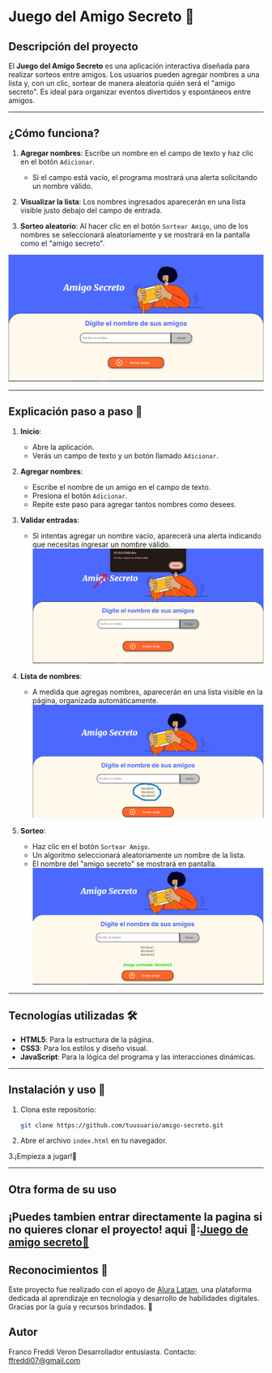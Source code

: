 # Juego del Amigo Secreto 🎁

## Descripción del proyecto
El **Juego del Amigo Secreto** es una aplicación interactiva diseñada para realizar sorteos entre amigos. Los usuarios pueden agregar nombres a una lista y, con un clic, sortear de manera aleatoria quién será el "amigo secreto". Es ideal para organizar eventos divertidos y espontáneos entre amigos.

---

## ¿Cómo funciona?

1. **Agregar nombres**: Escribe un nombre en el campo de texto y haz clic en el botón `Adicionar`. 
   - Si el campo está vacío, el programa mostrará una alerta solicitando un nombre válido.

2. **Visualizar la lista**: Los nombres ingresados aparecerán en una lista visible justo debajo del campo de entrada.

3. **Sorteo aleatorio**: Al hacer clic en el botón `Sortear Amigo`, uno de los nombres se seleccionará aleatoriamente y se mostrará en la pantalla como el "amigo secreto".

![Captura del programa](imagenes/presentacion.png)

---

## Explicación paso a paso 📜

1. **Inicio**:
   - Abre la aplicación.
   - Verás un campo de texto y un botón llamado `Adicionar`.


2. **Agregar nombres**:
   - Escribe el nombre de un amigo en el campo de texto.
   - Presiona el botón `Adicionar`.
   - Repite este paso para agregar tantos nombres como desees.

3. **Validar entradas**:
   - Si intentas agregar un nombre vacío, aparecerá una alerta indicando que necesitas ingresar un nombre válido.
   ![Captura del programa](imagenes/alert.png)

4. **Lista de nombres**:
   - A medida que agregas nombres, aparecerán en una lista visible en la página, organizada automáticamente.
   ![Captura del programa](imagenes/lista.png)

5. **Sorteo**:
   - Haz clic en el botón `Sortear Amigo`.
   - Un algoritmo seleccionará aleatoriamente un nombre de la lista.
   - El nombre del "amigo secreto" se mostrará en pantalla.
   ![Captura del programa](imagenes/sorteo.png)

---

## Tecnologías utilizadas 🛠️
- **HTML5**: Para la estructura de la página.
- **CSS3**: Para los estilos y diseño visual.
- **JavaScript**: Para la lógica del programa y las interacciones dinámicas.

---

## Instalación y uso 🚀

1. Clona este repositorio:
   ```bash
   git clone https://github.com/tuusuario/amigo-secreto.git

2. Abre el archivo `index.html`  en tu navegador.

3.¡Empieza a jugar!🥳

---
## Otra forma de su uso
¡Puedes tambien entrar directamente la pagina si no quieres clonar el proyecto! aqui 👀:<a href="https://franklin-programmer.github.io/juego-amigo-secreto/">Juego de amigo secreto🤭</a>
---
## Reconocimientos 🌟
Este proyecto fue realizado con el apoyo de <a href ="https://www.aluracursos.com/">Alura Latam</a>, una plataforma dedicada al aprendizaje en tecnología y desarrollo de habilidades digitales. Gracias por la guía y recursos brindados. 🙌


## Autor
 
 Franco Freddi Veron
 Desarrollador entusiasta. Contacto: ffreddi07@gmail.com
